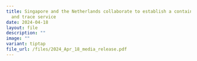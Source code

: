 ```yaml
---
title: Singapore and the Netherlands collaborate to establish a container track
  and trace service
date: 2024-04-18
layout: file
description: ""
image: ""
variant: tiptap
file_url: /files/2024_Apr_18_media_release.pdf
---
```

